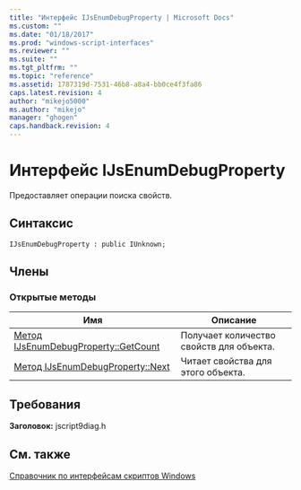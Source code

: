```yaml
---
title: "Интерфейс IJsEnumDebugProperty | Microsoft Docs"
ms.custom: ""
ms.date: "01/18/2017"
ms.prod: "windows-script-interfaces"
ms.reviewer: ""
ms.suite: ""
ms.tgt_pltfrm: ""
ms.topic: "reference"
ms.assetid: 1787319d-7531-46b8-a8a4-bb0ce4f3fa86
caps.latest.revision: 4
author: "mikejo5000"
ms.author: "mikejo"
manager: "ghogen"
caps.handback.revision: 4
---
```

# Интерфейс IJsEnumDebugProperty
Предоставляет операции поиска свойств.  
  
## Синтаксис  
  
```  
IJsEnumDebugProperty : public IUnknown;  
```  
  
## Члены  
  
### Открытые методы  
  
|Имя|Описание|  
|---------|--------------|  
|[Метод IJsEnumDebugProperty::GetCount](../../winscript/reference/ijsenumdebugproperty-getcount-method.md)|Получает количество свойств для объекта.|  
|[Метод IJsEnumDebugProperty::Next](../../winscript/reference/ijsenumdebugproperty-next-method.md)|Читает свойства для этого объекта.|  
  
## Требования  
 **Заголовок:** jscript9diag.h  
  
## См. также  
 [Справочник по интерфейсам скриптов Windows](../../winscript/reference/windows-script-interfaces-reference.md)
